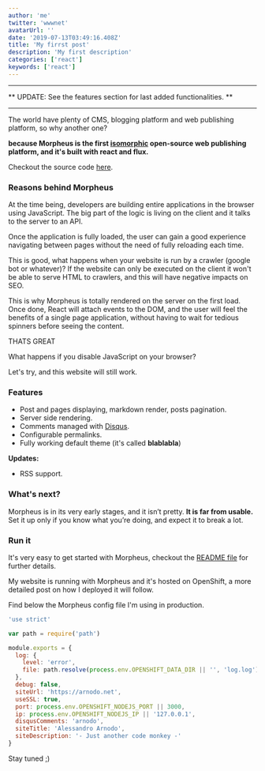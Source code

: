 ```yaml
---
author: 'me'
twitter: 'wwwnet'
avatarUrl: ''
date: '2019-07-13T03:49:16.408Z'
title: 'My firrst post'
description: 'My first description'
categories: ['react']
keywords: ['react']
---
```


---

** UPDATE: See the features section for last added functionalities. **

---

The world have plenty of CMS, blogging platform and web publishing platform, so why another one?

**because Morpheus is the first [isomorphic](http://nerds.airbnb.com/isomorphic-javascript-future-web-apps/) open-source web publishing platform, and it's built with react and flux.**

Checkout the source code [here](https://github.com/vesparny/morpheus).

### Reasons behind Morpheus

At the time being, developers are building entire applications in the browser using JavaScript. The big part of the logic is living on the client and it talks to the server to an API.

Once the application is fully loaded, the user can gain a good experience navigating between pages without the need of fully reloading each time.

This is good, what happens when your website is run by a crawler (google bot or whatever)? If the website can only be executed on the client it won't be able to serve HTML to crawlers, and this will have negative impacts on SEO.

This is why Morpheus is totally rendered on the server on the first load. Once done, React will attach events to the DOM, and the user will feel the benefits of a single page application, without having to wait for tedious spinners before seeing the content.

THATS GREAT

What happens if you disable JavaScript on your browser?

Let's try, and this website will still work.

### Features

- Post and pages displaying, markdown render, posts pagination.
- Server side rendering.
- Comments managed with [Disqus](https://disqus.com/).
- Configurable permalinks.
- Fully working default theme (it's called **blablabla**)

**Updates:**

- RSS support.

### What's next?

Morpheus is in its very early stages, and it isn’t pretty. **It is far from usable.** Set it up only if you know what you’re doing, and expect it to break a lot.

### Run it

It's very easy to get started with Morpheus, checkout the [README file](https://github.com/vesparny/morpheus#readme) for further details.

My website is running with Morpheus and it's hosted on OpenShift, a more detailed post on how I deployed it will follow.

Find below the Morpheus config file I'm using in production.

```javascript
'use strict'

var path = require('path')

module.exports = {
  log: {
    level: 'error',
    file: path.resolve(process.env.OPENSHIFT_DATA_DIR || '', 'log.log')
  },
  debug: false,
  siteUrl: 'https://arnodo.net',
  useSSL: true,
  port: process.env.OPENSHIFT_NODEJS_PORT || 3000,
  ip: process.env.OPENSHIFT_NODEJS_IP || '127.0.0.1',
  disqusComments: 'arnodo',
  siteTitle: 'Alessandro Arnodo',
  siteDescription: '- Just another code monkey -'
}
```

Stay tuned ;)
